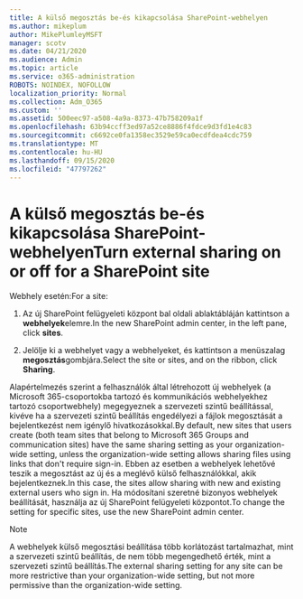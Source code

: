 ```yaml
---
title: A külső megosztás be-és kikapcsolása SharePoint-webhelyen
ms.author: mikeplum
author: MikePlumleyMSFT
manager: scotv
ms.date: 04/21/2020
ms.audience: Admin
ms.topic: article
ms.service: o365-administration
ROBOTS: NOINDEX, NOFOLLOW
localization_priority: Normal
ms.collection: Adm_O365
ms.custom: ''
ms.assetid: 500eec97-a508-4a9a-8373-47b758209a1f
ms.openlocfilehash: 63b94ccff3ed97a52ce8886f4fdce9d3fd1e4c83
ms.sourcegitcommit: c6692ce0fa1358ec3529e59ca0ecdfdea4cdc759
ms.translationtype: MT
ms.contentlocale: hu-HU
ms.lasthandoff: 09/15/2020
ms.locfileid: "47797262"
---
```

# <a name="turn-external-sharing-on-or-off-for-a-sharepoint-site"></a><span data-ttu-id="13ed1-102">A külső megosztás be-és kikapcsolása SharePoint-webhelyen</span><span class="sxs-lookup"><span data-stu-id="13ed1-102">Turn external sharing on or off for a SharePoint site</span></span>

<span data-ttu-id="13ed1-103">Webhely esetén:</span><span class="sxs-lookup"><span data-stu-id="13ed1-103">For a site:</span></span>
  
1. <span data-ttu-id="13ed1-104">Az új SharePoint felügyeleti központ bal oldali ablaktábláján kattintson a **webhelyek**elemre.</span><span class="sxs-lookup"><span data-stu-id="13ed1-104">In the new SharePoint admin center, in the left pane, click **sites**.</span></span>
    
2. <span data-ttu-id="13ed1-105">Jelölje ki a webhelyet vagy a webhelyeket, és kattintson a menüszalag **megosztás**gombjára.</span><span class="sxs-lookup"><span data-stu-id="13ed1-105">Select the site or sites, and on the ribbon, click **Sharing**.</span></span>
    
<span data-ttu-id="13ed1-106">Alapértelmezés szerint a felhasználók által létrehozott új webhelyek (a Microsoft 365-csoportokba tartozó és kommunikációs webhelyekhez tartozó csoportwebhely) megegyeznek a szervezeti szintű beállítással, kivéve ha a szervezeti szintű beállítás engedélyezi a fájlok megosztását a bejelentkezést nem igénylő hivatkozásokkal.</span><span class="sxs-lookup"><span data-stu-id="13ed1-106">By default, new sites that users create (both team sites that belong to Microsoft 365 Groups and communication sites) have the same sharing setting as your organization-wide setting, unless the organization-wide setting allows sharing files using links that don't require sign-in.</span></span> <span data-ttu-id="13ed1-107">Ebben az esetben a webhelyek lehetővé teszik a megosztást az új és a meglévő külső felhasználókkal, akik bejelentkeznek.</span><span class="sxs-lookup"><span data-stu-id="13ed1-107">In this case, the sites allow sharing with new and existing external users who sign in.</span></span> <span data-ttu-id="13ed1-108">Ha módosítani szeretné bizonyos webhelyek beállítását, használja az új SharePoint felügyeleti központot.</span><span class="sxs-lookup"><span data-stu-id="13ed1-108">To change the setting for specific sites, use the new SharePoint admin center.</span></span>
  
> [!NOTE]
> <span data-ttu-id="13ed1-109">A webhelyek külső megosztási beállítása több korlátozást tartalmazhat, mint a szervezeti szintű beállítás, de nem több megengedhető érték, mint a szervezeti szintű beállítás.</span><span class="sxs-lookup"><span data-stu-id="13ed1-109">The external sharing setting for any site can be more restrictive than your organization-wide setting, but not more permissive than the organization-wide setting.</span></span> 
  

